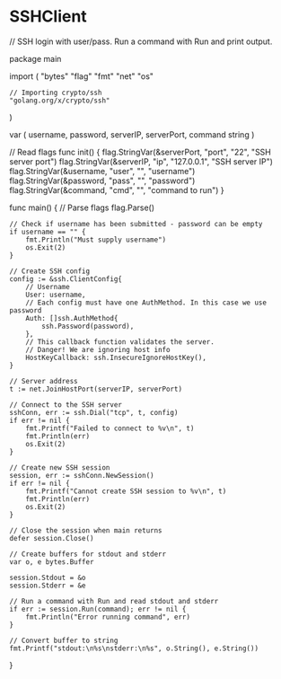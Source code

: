 # SSHClient

// SSH login with user/pass. Run a command with Run and print output.


package main

import (
	"bytes"
	"flag"
	"fmt"
	"net"
	"os"

	// Importing crypto/ssh
	"golang.org/x/crypto/ssh"
)

var (
	username, password, serverIP, serverPort, command string
)

// Read flags
func init() {
	flag.StringVar(&serverPort, "port", "22", "SSH server port")
	flag.StringVar(&serverIP, "ip", "127.0.0.1", "SSH server IP")
	flag.StringVar(&username, "user", "", "username")
	flag.StringVar(&password, "pass", "", "password")
	flag.StringVar(&command, "cmd", "", "command to run")
}

func main() {
	// Parse flags
	flag.Parse()

	// Check if username has been submitted - password can be empty
	if username == "" {
		fmt.Println("Must supply username")
		os.Exit(2)
	}

	// Create SSH config
	config := &ssh.ClientConfig{
		// Username
		User: username,
		// Each config must have one AuthMethod. In this case we use password
		Auth: []ssh.AuthMethod{
			ssh.Password(password),
		},
		// This callback function validates the server.
		// Danger! We are ignoring host info
		HostKeyCallback: ssh.InsecureIgnoreHostKey(),
	}

	// Server address
	t := net.JoinHostPort(serverIP, serverPort)

	// Connect to the SSH server
	sshConn, err := ssh.Dial("tcp", t, config)
	if err != nil {
		fmt.Printf("Failed to connect to %v\n", t)
		fmt.Println(err)
		os.Exit(2)
	}

	// Create new SSH session
	session, err := sshConn.NewSession()
	if err != nil {
		fmt.Printf("Cannot create SSH session to %v\n", t)
		fmt.Println(err)
		os.Exit(2)
	}

	// Close the session when main returns
	defer session.Close()

	// Create buffers for stdout and stderr
	var o, e bytes.Buffer

	session.Stdout = &o
	session.Stderr = &e

	// Run a command with Run and read stdout and stderr
	if err := session.Run(command); err != nil {
		fmt.Println("Error running command", err)
	}

	// Convert buffer to string
	fmt.Printf("stdout:\n%s\nstderr:\n%s", o.String(), e.String())
}
